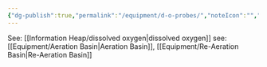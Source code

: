 ```yaml
---
{"dg-publish":true,"permalink":"/equipment/d-o-probes/","noteIcon":"","created":"2025-02-07T08:43:05.607-06:00"}
---
```



See: [[Information Heap/dissolved oxygen\|dissolved oxygen]]
see: [[Equipment/Aeration Basin\|Aeration Basin]], [[Equipment/Re-Aeration Basin\|Re-Aeration Basin]]

